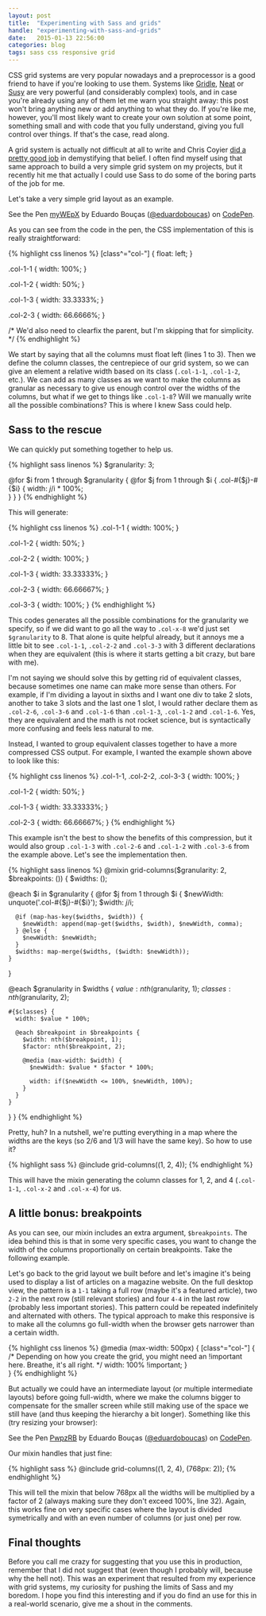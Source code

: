 ```yaml
---
layout: post
title:  "Experimenting with Sass and grids"
handle: "experimenting-with-sass-and-grids"
date:   2015-01-13 22:56:00
categories: blog
tags: sass css responsive grid
---
```

CSS grid systems are very popular nowadays and a preprocessor is a good friend to have if you're looking to use them. Systems like [Gridle](http://gridle.org/), [Neat](http://neat.bourbon.io/) or [Susy](http://susy.oddbird.net/) are very powerful (and considerably complex) tools, and in case you're already using any of them let me warn you straight away: this post won't bring anything new or add anything to what they do.
If you're like me, however, you'll most likely want to create your own solution at some point, something small and with code that you fully understand, giving you full control over things. If that's the case, read along.<!--more-->

A grid system is actually not difficult at all to write and Chris Coyier [did a pretty good job](http://css-tricks.com/dont-overthink-it-grids/) in demystifying that belief. I often find myself using that same approach to build a very simple grid system on my projects, but it recently hit me that actually I could use Sass to do some of the boring parts of the job for me. 

Let's take a very simple grid layout as an example.

<p data-height="300" data-theme-id="0" data-slug-hash="myWEpX" data-default-tab="result" data-user="eduardoboucas" class='codepen'>See the Pen <a href='http://codepen.io/eduardoboucas/pen/myWEpX/'>myWEpX</a> by Eduardo Bouças (<a href='http://codepen.io/eduardoboucas'>@eduardoboucas</a>) on <a href='http://codepen.io'>CodePen</a>.</p>
<script async src="//assets.codepen.io/assets/embed/ei.js"></script>

As you can see from the code in the pen, the CSS implementation of this is really straightforward:

{% highlight css linenos %}
[class^="col-"] {
  float: left;
}

.col-1-1 {
	width: 100%;
}

.col-1-2 {
	width: 50%;
}

.col-1-3 {
	width: 33.3333%;
}

.col-2-3 {
	width: 66.6666%;
}

/* We'd also need to clearfix the parent, 
   but I'm skipping that for simplicity. */
{% endhighlight %}

We start by saying that all the columns must float left (lines 1 to 3). Then we define the column classes, the centrepiece of our grid system, so we can give an element a relative width based on its class (`.col-1-1`, `.col-1-2`, etc.).
We can add as many classes as we want to make the columns as granular as necessary to give us enough control over the widths of the columns, but what if we get to things like `.col-1-8`? Will we manually write all the possible combinations? This is where I knew Sass could help.

## Sass to the rescue

We can quickly put something together to help us.

{% highlight sass linenos %}
$granularity: 3;

@for $i from 1 through $granularity {
  @for $j from 1 through $i {
    .col-#{$j}-#{$i} {
      width: $j/$i * 100%;    
    }
  }
}
{% endhighlight %}

This will generate:

{% highlight css linenos %}
.col-1-1 {
  width: 100%;
}

.col-1-2 {
  width: 50%;
}

.col-2-2 {
  width: 100%;
}

.col-1-3 {
  width: 33.33333%;
}

.col-2-3 {
  width: 66.66667%;
}

.col-3-3 {
  width: 100%;
}
{% endhighlight %}

This codes generates all the possible combinations for the granularity we specify, so if we did want to go all the way to `.col-x-8` we'd just set `$granularity` to 8. 
That alone is quite helpful already, but it annoys me a little bit to see `.col-1-1`, `.col-2-2` and `.col-3-3` with 3 different declarations when they are equivalent (this is where it starts getting a bit crazy, but bare with me).

I'm not saying we should solve this by getting rid of equivalent classes, because sometimes one name can make more sense than others. For example, if I'm dividing a layout in sixths and I want one div to take 2 slots, another to take 3 slots and the last one 1 slot, I would rather declare them as `.col-2-6`, `.col-3-6` and `.col-1-6` than `.col-1-3`, `.col-1-2` and `.col-1-6`. Yes, they are equivalent and the math is not rocket science, but is syntactically more confusing and feels less natural to me.

Instead, I wanted to group equivalent classes together to have a more compressed CSS output. For example, I wanted the example shown above to look like this:

{% highlight css linenos %}
.col-1-1, .col-2-2, .col-3-3 {
  width: 100%;
}

.col-1-2 {
  width: 50%;
}

.col-1-3 {
  width: 33.33333%;
}

.col-2-3 {
  width: 66.66667%;
}
{% endhighlight %}

This example isn't the best to show the benefits of this compression, but it would also group `.col-1-3` with `.col-2-6` and `.col-1-2` with `.col-3-6` from the example above. Let's see the implementation then. 

{% highlight sass linenos %}
@mixin grid-columns($granularity: 2, $breakpoints: ()) {
  $widths: ();
  
  @each $i in $granularity {
    @for $j from 1 through $i {
      $newWidth: unquote('.col-#{$j}-#{$i}');
      $width: $j/$i;
      
      @if (map-has-key($widths, $width)) {
        $newWidth: append(map-get($widths, $width), $newWidth, comma);
      } @else {
        $newWidth: $newWidth;
      }
      $widths: map-merge($widths, ($width: $newWidth));
    }
  }
  
  @each $granularity in $widths {
    $value: nth($granularity, 1);
    $classes: nth($granularity, 2);
    
    #{$classes} {
      width: $value * 100%;
      
      @each $breakpoint in $breakpoints {
        $width: nth($breakpoint, 1);
        $factor: nth($breakpoint, 2);
        
        @media (max-width: $width) {
          $newWidth: $value * $factor * 100%;
          
          width: if($newWidth <= 100%, $newWidth, 100%);
        }
      }
    }
  }
}
{% endhighlight %}

Pretty, huh? In a nutshell, we're putting everything in a map where the widths are the keys (so 2/6 and 1/3 will have the same key). So how to use it?

{% highlight sass %}
@include grid-columns((1, 2, 4));
{% endhighlight %}

This will have the mixin generating the column classes for 1, 2, and 4 (`.col-1-1`, `.col-x-2` and `.col-x-4`) for us.

## A little bonus: breakpoints

As you can see, our mixin includes an extra argument, `$breakpoints`. The idea behind this is that in some very specific cases, you want to change the width of the columns proportionally on certain breakpoints. Take the following example.

Let's go back to the grid layout we built before and let's imagine it's being used to display a list of articles on a magazine website. On the full desktop view, the pattern is a `1-1` taking a full row (maybe it's a featured article), two `2-2` in the next row (still relevant stories) and four `4-4` in the last row (probably less important stories). This pattern could be repeated indefinitely and alternated with others. The typical approach to make this responsive is to make all the columns go full-width when the browser gets narrower than a certain width.

{% highlight css linenos %}
@media (max-width: 500px) {
	[class^="col-"] {
	  /* Depending on how you create the grid, you might need an !important here. 
	  Breathe, it's all right. */
	  width: 100% !important;
	}	
}
{% endhighlight %}

But actually we could have an intermediate layout (or multiple intermediate layouts) before going full-width, where we make the columns bigger to compensate for the smaller screen while still making use of the space we still have (and thus keeping the hierarchy a bit longer). Something like this (try resizing your browser):

<p data-height="300" data-theme-id="0" data-slug-hash="PwpzRB" data-default-tab="result" data-user="eduardoboucas" class='codepen'>See the Pen <a href='http://codepen.io/eduardoboucas/pen/PwpzRB/'>PwpzRB</a> by Eduardo Bouças (<a href='http://codepen.io/eduardoboucas'>@eduardoboucas</a>) on <a href='http://codepen.io'>CodePen</a>.</p>
<script async src="//assets.codepen.io/assets/embed/ei.js"></script>

Our mixin handles that just fine:

{% highlight sass %}
@include grid-columns((1, 2, 4), (768px: 2));
{% endhighlight %}

This will tell the mixin that below 768px all the widths will be multiplied by a factor of 2 (always making sure they don't exceed 100%, line 32). Again, this works fine on very specific cases where the layout is divided symetrically and with an even number of columns (or just one) per row.

## Final thoughts

Before you call me crazy for suggesting that you use this in production, remember that I did not suggest that (even though I probably will, because why the hell not). This was an experiment that resulted from my experience with grid systems, my curiosity for pushing the limits of Sass and my boredom.
I hope you find this interesting and if you do find an use for this in a real-world scenario, give me a shout in the comments.<!--tomb-->